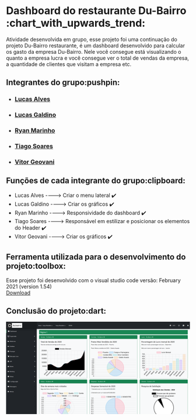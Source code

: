 <h1>Dashboard do restaurante Du-Bairro  	:chart_with_upwards_trend:</h1>

Atividade desenvolvida em grupo, esse projeto foi uma continuação do projeto Du-Bairro restaurante, é um dashboard desenvolvido para calcular os gasto da empresa Du-Bairro. Nele você consegue está visualizando o quanto a empresa lucra e você consegue ver o total de vendas da empresa, a quantidade de clientes que visitam a empresa  etc.

<h2>Integrantes do grupo:pushpin:</h2>

- <h3><a href="https://github.com/LucasAlvesM">Lucas Alves</a></h3>
- <h3><a href="https://github.com/LucasGaldinno">Lucas Galdino</a></h3>
- <h3><a href="https://github.com/ryandcmv">Ryan Marinho</a></h3> 
- <h3><a href="https://github.com/Tiagogtr">Tiago Soares</a></h3>
- <h3><a href="https://github.com/VitorGeovani">Vitor Geovani</a></h3>

<h2>Funções de cada integrante do grupo:clipboard:</h2>

 - Lucas Alves ----> Criar o menu lateral :heavy_check_mark:
 - Lucas Galdino ----> Criar os gráficos :heavy_check_mark:
 - Ryan Marinho ----> Responsividade do dashboard :heavy_check_mark:
 - Tiago Soares ----> Responsável em estilizar e posicionar os elementos do Header :heavy_check_mark:
 - Vitor Geovani ----> Criar os gráficos :heavy_check_mark:

<h2>Ferramenta utilizada para o desenvolvimento do projeto:toolbox:</h2>
Esse projeto foi desenvolvido com o visual studio code versão: February 2021 (version 1.54)<br>
<a href="https://code.visualstudio.com/">Download</a>

<h2>Conclusão do projeto:dart:</h2>

<img src="https://raw.githubusercontent.com/LucasGaldinno/dashboard-du-bairro/main/Screenshots/dash.png">
